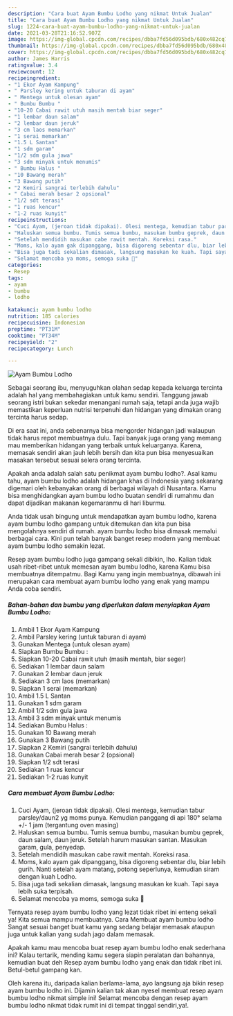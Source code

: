 ```yaml
---
description: "Cara buat Ayam Bumbu Lodho yang nikmat Untuk Jualan"
title: "Cara buat Ayam Bumbu Lodho yang nikmat Untuk Jualan"
slug: 1224-cara-buat-ayam-bumbu-lodho-yang-nikmat-untuk-jualan
date: 2021-03-28T21:16:52.907Z
image: https://img-global.cpcdn.com/recipes/dbba7fd56d095bdb/680x482cq70/ayam-bumbu-lodho-foto-resep-utama.jpg
thumbnail: https://img-global.cpcdn.com/recipes/dbba7fd56d095bdb/680x482cq70/ayam-bumbu-lodho-foto-resep-utama.jpg
cover: https://img-global.cpcdn.com/recipes/dbba7fd56d095bdb/680x482cq70/ayam-bumbu-lodho-foto-resep-utama.jpg
author: James Harris
ratingvalue: 3.4
reviewcount: 12
recipeingredient:
- "1 Ekor Ayam Kampung"
- " Parsley kering untuk taburan di ayam"
- " Mentega untuk olesan ayam"
- " Bumbu Bumbu "
- "10-20 Cabai rawit utuh masih mentah biar seger"
- "1 lembar daun salam"
- "2 lembar daun jeruk"
- "3 cm laos memarkan"
- "1 serai memarkan"
- "1.5 L Santan"
- "1 sdm garam"
- "1/2 sdm gula jawa"
- "3 sdm minyak untuk menumis"
- " Bumbu Halus "
- "10 Bawang merah"
- "3 Bawang putih"
- "2 Kemiri sangrai terlebih dahulu"
- " Cabai merah besar 2 opsional"
- "1/2 sdt terasi"
- "1 ruas kencur"
- "1-2 ruas kunyit"
recipeinstructions:
- "Cuci Ayam, (jeroan tidak dipakai). Olesi mentega, kemudian tabur parsley/daun2 yg moms punya. Kemudian panggang di api 180° selama +/- 1 jam (tergantung oven masing)"
- "Haluskan semua bumbu. Tumis semua bumbu, masukan bumbu geprek, daun salam, daun jeruk. Setelah harum masukan santan. Masukan garam, gula, penyedap."
- "Setelah mendidih masukan cabe rawit mentah. Koreksi rasa."
- "Moms, kalo ayam gak dipanggang, bisa digoreng sebentar dlu, biar lebih gurih. Nanti setelah ayam matang, potong seperlunya, kemudian siram dengan kuah Lodho."
- "Bisa juga tadi sekalian dimasak, langsung masukan ke kuah. Tapi saya lebih suka terpisah."
- "Selamat mencoba ya moms, semoga suka 🥰"
categories:
- Resep
tags:
- ayam
- bumbu
- lodho

katakunci: ayam bumbu lodho 
nutrition: 185 calories
recipecuisine: Indonesian
preptime: "PT31M"
cooktime: "PT34M"
recipeyield: "2"
recipecategory: Lunch

---
```



![Ayam Bumbu Lodho](https://img-global.cpcdn.com/recipes/dbba7fd56d095bdb/680x482cq70/ayam-bumbu-lodho-foto-resep-utama.jpg)

Sebagai seorang ibu, menyuguhkan olahan sedap kepada keluarga tercinta adalah hal yang membahagiakan untuk kamu sendiri. Tanggung jawab seorang istri bukan sekedar menangani rumah saja, tetapi anda juga wajib memastikan keperluan nutrisi terpenuhi dan hidangan yang dimakan orang tercinta harus sedap.

Di era  saat ini, anda sebenarnya bisa mengorder hidangan jadi walaupun tidak harus repot membuatnya dulu. Tapi banyak juga orang yang memang mau memberikan hidangan yang terbaik untuk keluarganya. Karena, memasak sendiri akan jauh lebih bersih dan kita pun bisa menyesuaikan masakan tersebut sesuai selera orang tercinta. 



Apakah anda adalah salah satu penikmat ayam bumbu lodho?. Asal kamu tahu, ayam bumbu lodho adalah hidangan khas di Indonesia yang sekarang digemari oleh kebanyakan orang di berbagai wilayah di Nusantara. Kamu bisa menghidangkan ayam bumbu lodho buatan sendiri di rumahmu dan dapat dijadikan makanan kegemaranmu di hari liburmu.

Anda tidak usah bingung untuk mendapatkan ayam bumbu lodho, karena ayam bumbu lodho gampang untuk ditemukan dan kita pun bisa mengolahnya sendiri di rumah. ayam bumbu lodho bisa dimasak memalui berbagai cara. Kini pun telah banyak banget resep modern yang membuat ayam bumbu lodho semakin lezat.

Resep ayam bumbu lodho juga gampang sekali dibikin, lho. Kalian tidak usah ribet-ribet untuk memesan ayam bumbu lodho, karena Kamu bisa membuatnya ditempatmu. Bagi Kamu yang ingin membuatnya, dibawah ini merupakan cara membuat ayam bumbu lodho yang enak yang mampu Anda coba sendiri.

<!--inarticleads1-->

##### Bahan-bahan dan bumbu yang diperlukan dalam menyiapkan Ayam Bumbu Lodho:

1. Ambil 1 Ekor Ayam Kampung
1. Ambil  Parsley kering (untuk taburan di ayam)
1. Gunakan  Mentega (untuk olesan ayam)
1. Siapkan  Bumbu Bumbu :
1. Siapkan 10-20 Cabai rawit utuh (masih mentah, biar seger)
1. Sediakan 1 lembar daun salam
1. Gunakan 2 lembar daun jeruk
1. Sediakan 3 cm laos (memarkan)
1. Siapkan 1 serai (memarkan)
1. Ambil 1.5 L Santan
1. Gunakan 1 sdm garam
1. Ambil 1/2 sdm gula jawa
1. Ambil 3 sdm minyak untuk menumis
1. Sediakan  Bumbu Halus :
1. Gunakan 10 Bawang merah
1. Gunakan 3 Bawang putih
1. Siapkan 2 Kemiri (sangrai terlebih dahulu)
1. Gunakan  Cabai merah besar 2 (opsional)
1. Siapkan 1/2 sdt terasi
1. Sediakan 1 ruas kencur
1. Sediakan 1-2 ruas kunyit




<!--inarticleads2-->

##### Cara membuat Ayam Bumbu Lodho:

1. Cuci Ayam, (jeroan tidak dipakai). Olesi mentega, kemudian tabur parsley/daun2 yg moms punya. Kemudian panggang di api 180° selama +/- 1 jam (tergantung oven masing)
1. Haluskan semua bumbu. Tumis semua bumbu, masukan bumbu geprek, daun salam, daun jeruk. Setelah harum masukan santan. Masukan garam, gula, penyedap.
1. Setelah mendidih masukan cabe rawit mentah. Koreksi rasa.
1. Moms, kalo ayam gak dipanggang, bisa digoreng sebentar dlu, biar lebih gurih. Nanti setelah ayam matang, potong seperlunya, kemudian siram dengan kuah Lodho.
1. Bisa juga tadi sekalian dimasak, langsung masukan ke kuah. Tapi saya lebih suka terpisah.
1. Selamat mencoba ya moms, semoga suka 🥰




Ternyata resep ayam bumbu lodho yang lezat tidak ribet ini enteng sekali ya! Kita semua mampu membuatnya. Cara Membuat ayam bumbu lodho Sangat sesuai banget buat kamu yang sedang belajar memasak ataupun juga untuk kalian yang sudah jago dalam memasak.

Apakah kamu mau mencoba buat resep ayam bumbu lodho enak sederhana ini? Kalau tertarik, mending kamu segera siapin peralatan dan bahannya, kemudian buat deh Resep ayam bumbu lodho yang enak dan tidak ribet ini. Betul-betul gampang kan. 

Oleh karena itu, daripada kalian berlama-lama, ayo langsung aja bikin resep ayam bumbu lodho ini. Dijamin kalian tak akan nyesel membuat resep ayam bumbu lodho nikmat simple ini! Selamat mencoba dengan resep ayam bumbu lodho nikmat tidak rumit ini di tempat tinggal sendiri,ya!.

